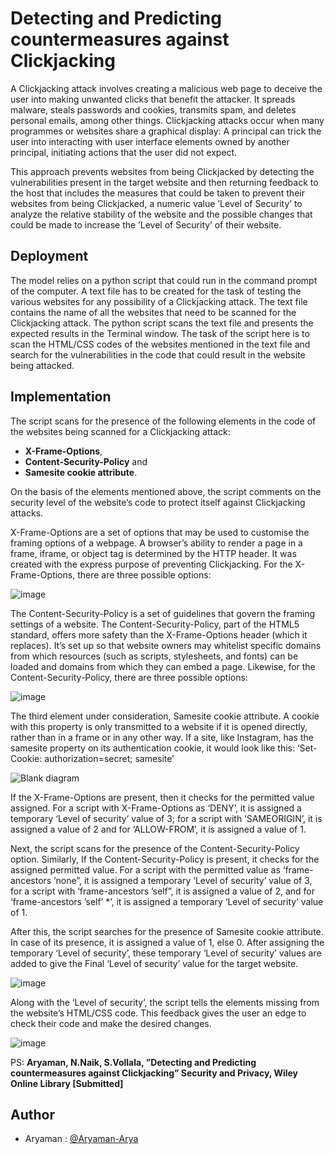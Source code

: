 # Detecting and Predicting countermeasures against Clickjacking

A Clickjacking attack involves creating a malicious web page to deceive the user into making unwanted clicks that benefit the attacker. It spreads malware, steals passwords and cookies, transmits spam, and deletes personal emails, among other things. Clickjacking attacks occur when many programmes or websites share a graphical display: A principal can trick the user into interacting with user interface elements owned by another principal, initiating actions that the user did not expect.

This approach prevents websites from being Clickjacked by detecting the vulnerabilities present in the target website and then returning feedback to the host that includes the measures that could be taken to prevent their websites from being Clickjacked, a numeric value ’Level of Security’ to analyze the relative stability of the website and the possible changes that could be made to increase the ’Level of Security’ of their website.

## Deployment

The model relies on a python script that could run in the command prompt of the computer. A text file has to be created for the task of testing the various websites for any possibility of a Clickjacking attack. The text file contains the name of all the websites that need to be scanned for the Clickjacking attack. The python script scans the text file and presents the expected results in the Terminal window. The task of the script here is to scan the HTML/CSS codes of the websites mentioned in the text file and search for the vulnerabilities in the code that could result in the website being attacked.

## Implementation

The script scans for the presence of the following elements in the code of the websites being scanned for a Clickjacking attack:
* **X-Frame-Options**,
* **Content-Security-Policy** and 
* **Samesite cookie attribute**.

On the basis of the elements mentioned above, the script comments on the security level of the website’s code to protect itself against Clickjacking attacks.

X-Frame-Options are a set of options that may be used to customise the framing options of a webpage. A browser’s ability to render a page in a frame, iframe, or object tag is determined by the HTTP header. It was created with the express purpose of preventing Clickjacking. For the X-Frame-Options, there are three possible options:

![image](https://user-images.githubusercontent.com/75626387/198183067-84c49307-4848-49f0-a2e9-c53453c1ecca.png)

The Content-Security-Policy is a set of guidelines that govern the framing settings of a website. The Content-Security-Policy, part of the HTML5 standard, offers more safety than the X-Frame-Options header (which it replaces). It’s set up so that website owners may whitelist specific domains from which resources (such as scripts, stylesheets, and fonts) can be loaded and domains from which they can embed a page.
Likewise, for the Content-Security-Policy, there are three possible options:

![image](https://user-images.githubusercontent.com/75626387/198183153-39d77fef-b881-4a48-8723-ae07dc683453.png)

The third element under consideration, Samesite cookie attribute. A cookie with this property is only transmitted to a website if it is opened directly, rather than in a frame or in any other way. If a site, like Instagram, has the samesite property on its authentication cookie, it would look like this: ‘Set-Cookie: authorization=secret; samesite’

![Blank diagram](https://user-images.githubusercontent.com/75626387/198182001-8167fbab-9dc4-4b53-9efa-c003d0717b57.jpeg)

If the X-Frame-Options are present, then it checks for the permitted value assigned. For a script with X-Frame-Options as ‘DENY’, it is assigned a temporary ‘Level of security’ value of 3; for a script with ‘SAMEORIGIN’, it is assigned a value of 2 and for ‘ALLOW-FROM’, it is assigned a value of 1.

Next, the script scans for the presence of the Content-Security-Policy option. Similarly, If the Content-Security-Policy is present, it checks for the assigned permitted value. For a script with the permitted value as ‘frame-ancestors ’none”, it is assigned a temporary ‘Level of security’ value of 3, for a script with ‘frame-ancestors ’self”, it is assigned a value of 2, and for ‘frame-ancestors ’self’ *’, it is assigned a temporary ‘Level of security’ value of 1.

After this, the script searches for the presence of Samesite cookie attribute. In case of its presence, it is assigned a value of 1, else 0. After assigning the temporary ‘Level of security’, these temporary ‘Level of security’ values are added to give the Final ‘Level of security’ value for the target website.

![image](https://user-images.githubusercontent.com/75626387/198183391-d6a5b89d-f128-4251-b670-0ead7b692d22.png)

Along with the ‘Level of security’, the script tells the elements missing from the website’s HTML/CSS code. This feedback gives the user an edge to check their code and make the desired changes.

![image](https://user-images.githubusercontent.com/75626387/198182821-c5408443-4448-482a-80f1-0735584a242b.png)

PS: **Aryaman, N.Naik, S.Vollala, ”Detecting and Predicting countermeasures against Clickjacking” Security and Privacy, Wiley Online Library [Submitted]**

## Author

- Aryaman : [@Aryaman-Arya](https://github.com/Aryaman-Arya)
